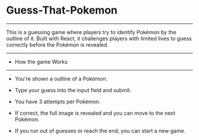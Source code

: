 # Guess-That-Pokemon

____________________

This is a guessing game where players try to identify Pokémon by the outline of it. Built with React, it challenges players with limited lives to guess correctly before the Pokémon is revealed.

______________

* How the game Works
________________________
* You're shown a outline of a Pokémon.

* Type your guess into the input field and submit.

* You have 3 attempts per Pokémon.

* If correct, the full image is revealed and you can move to the next Pokémon.

* If you run out of guesses or reach the end, you can start a new game.
